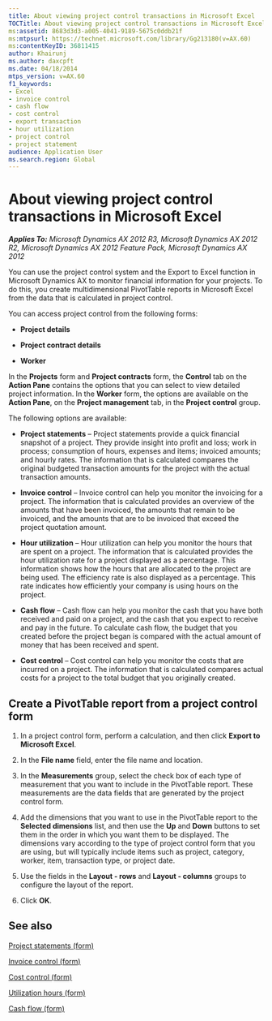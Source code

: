 ```yaml
---
title: About viewing project control transactions in Microsoft Excel
TOCTitle: About viewing project control transactions in Microsoft Excel
ms:assetid: 8683d3d3-a005-4041-9189-5675c0ddb21f
ms:mtpsurl: https://technet.microsoft.com/library/Gg213180(v=AX.60)
ms:contentKeyID: 36811415
author: Khairunj
ms.author: daxcpft
ms.date: 04/18/2014
mtps_version: v=AX.60
f1_keywords:
- Excel
- invoice control
- cash flow
- cost control
- export transaction
- hour utilization
- project control
- project statement
audience: Application User
ms.search.region: Global
---
```


# About viewing project control transactions in Microsoft Excel 


_**Applies To:** Microsoft Dynamics AX 2012 R3, Microsoft Dynamics AX 2012 R2, Microsoft Dynamics AX 2012 Feature Pack, Microsoft Dynamics AX 2012_

You can use the project control system and the Export to Excel function in Microsoft Dynamics AX to monitor financial information for your projects. To do this, you create multidimensional PivotTable reports in Microsoft Excel from the data that is calculated in project control.

You can access project control from the following forms:

  - **Project details**

  - **Project contract details**

  - **Worker**

In the **Projects** form and **Project contracts** form, the **Control** tab on the **Action Pane** contains the options that you can select to view detailed project information. In the **Worker** form, the options are available on the **Action Pane**, on the **Project management** tab, in the **Project control** group.

The following options are available:

  - **Project statements** – Project statements provide a quick financial snapshot of a project. They provide insight into profit and loss; work in process; consumption of hours, expenses and items; invoiced amounts; and hourly rates. The information that is calculated compares the original budgeted transaction amounts for the project with the actual transaction amounts.

  - **Invoice control** – Invoice control can help you monitor the invoicing for a project. The information that is calculated provides an overview of the amounts that have been invoiced, the amounts that remain to be invoiced, and the amounts that are to be invoiced that exceed the project quotation amount.

  - **Hour utilization** – Hour utilization can help you monitor the hours that are spent on a project. The information that is calculated provides the hour utilization rate for a project displayed as a percentage. This information shows how the hours that are allocated to the project are being used. The efficiency rate is also displayed as a percentage. This rate indicates how efficiently your company is using hours on the project.

  - **Cash flow** – Cash flow can help you monitor the cash that you have both received and paid on a project, and the cash that you expect to receive and pay in the future. To calculate cash flow, the budget that you created before the project began is compared with the actual amount of money that has been received and spent.

  - **Cost control** – Cost control can help you monitor the costs that are incurred on a project. The information that is calculated compares actual costs for a project to the total budget that you originally created.

## Create a PivotTable report from a project control form

1.  In a project control form, perform a calculation, and then click **Export to Microsoft Excel**.

2.  In the **File name** field, enter the file name and location.

3.  In the **Measurements** group, select the check box of each type of measurement that you want to include in the PivotTable report. These measurements are the data fields that are generated by the project control form.

4.  Add the dimensions that you want to use in the PivotTable report to the **Selected dimensions** list, and then use the **Up** and **Down** buttons to set them in the order in which you want them to be displayed. The dimensions vary according to the type of project control form that you are using, but will typically include items such as project, category, worker, item, transaction type, or project date.

5.  Use the fields in the **Layout - rows** and **Layout - columns** groups to configure the layout of the report.

6.  Click **OK**.

## See also

[Project statements (form)](https://technet.microsoft.com/library/aa552521\(v=ax.60\))

[Invoice control (form)](https://technet.microsoft.com/library/aa618760\(v=ax.60\))

[Cost control (form)](https://technet.microsoft.com/library/hh242864\(v=ax.60\))

[Utilization hours (form)](https://technet.microsoft.com/library/hh208657\(v=ax.60\))

[Cash flow (form)](https://technet.microsoft.com/library/hh242606\(v=ax.60\))

  


